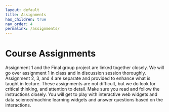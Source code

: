 ```yaml
---
layout: default
title: Assignments
has_children: true
nav_order: 4
permalink: /assignments/
---
```


<h1>Course Assignments</h1>

Assignment 1 and the Final group project are linked together closely. We will go over assignment 1 in class and in discussion session thoroughly. Assignment 2, 3, and 4 are separate and provided to enhance what is taught in lecture. These assignments are not difficult, but we do look for critical thinking, and attention to detail. Make sure you read and follow the instructions closely. You will get to play with interactive web widgets and data science/machine learning widgets and answer questions based on the interactions. 